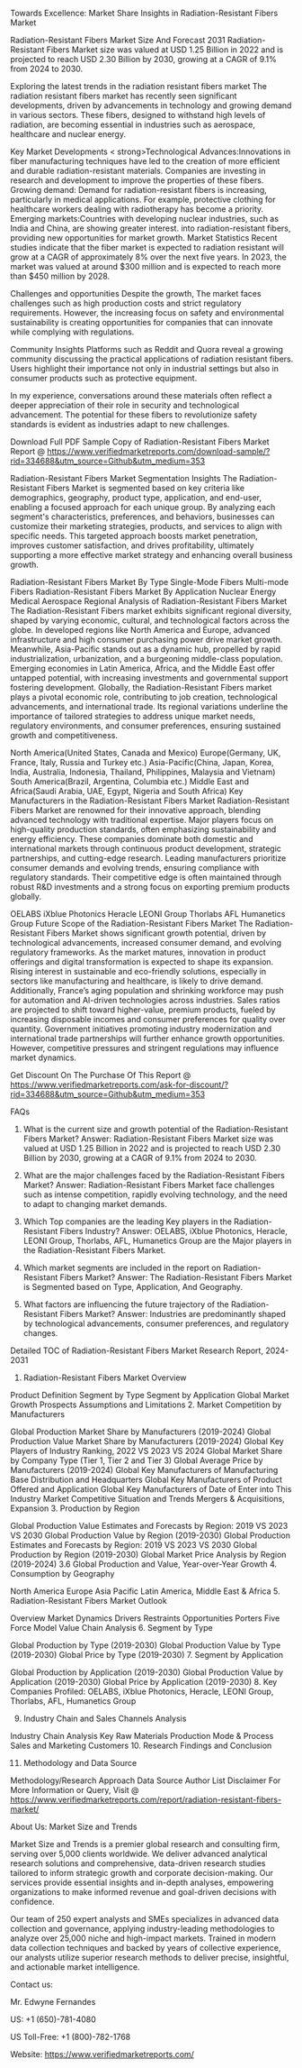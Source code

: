 Towards Excellence: Market Share Insights in Radiation-Resistant Fibers Market


Radiation-Resistant Fibers Market Size And Forecast 2031
Radiation-Resistant Fibers Market size was valued at USD 1.25 Billion in 2022 and is projected to reach USD 2.30 Billion by 2030, growing at a CAGR of 9.1% from 2024 to 2030.

Exploring the latest trends in the radiation resistant fibers market
The radiation resistant fibers market has recently seen significant developments, driven by advancements in technology and growing demand in various sectors. These fibers, designed to withstand high levels of radiation, are becoming essential in industries such as aerospace, healthcare and nuclear energy.

Key Market Developments
< strong>Technological Advances:Innovations in fiber manufacturing techniques have led to the creation of more efficient and durable radiation-resistant materials. Companies are investing in research and development to improve the properties of these fibers.
Growing demand: Demand for radiation-resistant fibers is increasing, particularly in medical applications. For example, protective clothing for healthcare workers dealing with radiotherapy has become a priority.
Emerging markets:Countries with developing nuclear industries, such as India and China, are showing greater interest. into radiation-resistant fibers, providing new opportunities for market growth.
Market Statistics
Recent studies indicate that the fiber market is expected to radiation resistant will grow at a CAGR of approximately 8% over the next five years. In 2023, the market was valued at around $300 million and is expected to reach more than $450 million by 2028.

Challenges and opportunities
Despite the growth, The market faces challenges such as high production costs and strict regulatory requirements. However, the increasing focus on safety and environmental sustainability is creating opportunities for companies that can innovate while complying with regulations.

Community Insights
Platforms such as Reddit and Quora reveal a growing community discussing the practical applications of radiation resistant fibers. Users highlight their importance not only in industrial settings but also in consumer products such as protective equipment.

In my experience, conversations around these materials often reflect a deeper appreciation of their role in security and technological advancement. The potential for these fibers to revolutionize safety standards is evident as industries adapt to new challenges.

Download Full PDF Sample Copy of Radiation-Resistant Fibers Market Report @ https://www.verifiedmarketreports.com/download-sample/?rid=334688&utm_source=Github&utm_medium=353

Radiation-Resistant Fibers Market Segmentation Insights
The Radiation-Resistant Fibers Market is segmented based on key criteria like demographics, geography, product type, application, and end-user, enabling a focused approach for each unique group. By analyzing each segment's characteristics, preferences, and behaviors, businesses can customize their marketing strategies, products, and services to align with specific needs. This targeted approach boosts market penetration, improves customer satisfaction, and drives profitability, ultimately supporting a more effective market strategy and enhancing overall business growth.

Radiation-Resistant Fibers Market By Type
Single-Mode Fibers
Multi-mode Fibers
Radiation-Resistant Fibers Market By Application
Nuclear Energy
Medical
Aerospace
Regional Analysis of Radiation-Resistant Fibers Market
The Radiation-Resistant Fibers market exhibits significant regional diversity, shaped by varying economic, cultural, and technological factors across the globe. In developed regions like North America and Europe, advanced infrastructure and high consumer purchasing power drive market growth. Meanwhile, Asia-Pacific stands out as a dynamic hub, propelled by rapid industrialization, urbanization, and a burgeoning middle-class population. Emerging economies in Latin America, Africa, and the Middle East offer untapped potential, with increasing investments and governmental support fostering development. Globally, the Radiation-Resistant Fibers market plays a pivotal economic role, contributing to job creation, technological advancements, and international trade. Its regional variations underline the importance of tailored strategies to address unique market needs, regulatory environments, and consumer preferences, ensuring sustained growth and competitiveness.

North America(United States, Canada and Mexico)
Europe(Germany, UK, France, Italy, Russia and Turkey etc.)
Asia-Pacific(China, Japan, Korea, India, Australia, Indonesia, Thailand, Philippines, Malaysia and Vietnam)
South America(Brazil, Argentina, Columbia etc.)
Middle East and Africa(Saudi Arabia, UAE, Egypt, Nigeria and South Africa)
Key Manufacturers in the Radiation-Resistant Fibers Market
Radiation-Resistant Fibers Market are renowned for their innovative approach, blending advanced technology with traditional expertise. Major players focus on high-quality production standards, often emphasizing sustainability and energy efficiency. These companies dominate both domestic and international markets through continuous product development, strategic partnerships, and cutting-edge research. Leading manufacturers prioritize consumer demands and evolving trends, ensuring compliance with regulatory standards. Their competitive edge is often maintained through robust R&D investments and a strong focus on exporting premium products globally.

OELABS
iXblue Photonics
Heracle
LEONI Group
Thorlabs
AFL
Humanetics Group
Future Scope of the Radiation-Resistant Fibers Market
The Radiation-Resistant Fibers Market shows significant growth potential, driven by technological advancements, increased consumer demand, and evolving regulatory frameworks. As the market matures, innovation in product offerings and digital transformation is expected to shape its expansion. Rising interest in sustainable and eco-friendly solutions, especially in sectors like manufacturing and healthcare, is likely to drive demand. Additionally, France’s aging population and shrinking workforce may push for automation and AI-driven technologies across industries. Sales ratios are projected to shift toward higher-value, premium products, fueled by increasing disposable incomes and consumer preferences for quality over quantity. Government initiatives promoting industry modernization and international trade partnerships will further enhance growth opportunities. However, competitive pressures and stringent regulations may influence market dynamics.

Get Discount On The Purchase Of This Report @ https://www.verifiedmarketreports.com/ask-for-discount/?rid=334688&utm_source=Github&utm_medium=353

FAQs
1. What is the current size and growth potential of the Radiation-Resistant Fibers Market?
Answer: Radiation-Resistant Fibers Market size was valued at USD 1.25 Billion in 2022 and is projected to reach USD 2.30 Billion by 2030, growing at a CAGR of 9.1% from 2024 to 2030.

2. What are the major challenges faced by the Radiation-Resistant Fibers Market?
Answer: Radiation-Resistant Fibers Market face challenges such as intense competition, rapidly evolving technology, and the need to adapt to changing market demands.

3. Which Top companies are the leading Key players in the Radiation-Resistant Fibers Industry?
Answer: OELABS, iXblue Photonics, Heracle, LEONI Group, Thorlabs, AFL, Humanetics Group are the Major players in the Radiation-Resistant Fibers Market.

4. Which market segments are included in the report on Radiation-Resistant Fibers Market?
Answer: The Radiation-Resistant Fibers Market is Segmented based on Type, Application, And Geography.

5. What factors are influencing the future trajectory of the Radiation-Resistant Fibers Market?
Answer: Industries are predominantly shaped by technological advancements, consumer preferences, and regulatory changes.

Detailed TOC of Radiation-Resistant Fibers Market Research Report, 2024-2031
1. Radiation-Resistant Fibers Market Overview

Product Definition
Segment by Type
Segment by Application
Global Market Growth Prospects
Assumptions and Limitations
2. Market Competition by Manufacturers

Global Production Market Share by Manufacturers (2019-2024)
Global Production Value Market Share by Manufacturers (2019-2024)
Global Key Players of Industry Ranking, 2022 VS 2023 VS 2024
Global Market Share by Company Type (Tier 1, Tier 2 and Tier 3)
Global Average Price by Manufacturers (2019-2024)
Global Key Manufacturers of Manufacturing Base Distribution and Headquarters
Global Key Manufacturers of Product Offered and Application
Global Key Manufacturers of Date of Enter into This Industry
Market Competitive Situation and Trends
Mergers & Acquisitions, Expansion
3. Production by Region

Global Production Value Estimates and Forecasts by Region: 2019 VS 2023 VS 2030
Global Production Value by Region (2019-2030)
Global Production Estimates and Forecasts by Region: 2019 VS 2023 VS 2030
Global Production by Region (2019-2030)
Global Market Price Analysis by Region (2019-2024) 3.6 Global Production and Value, Year-over-Year Growth
4. Consumption by Geography

North America
Europe
Asia Pacific
Latin America, Middle East & Africa
5. Radiation-Resistant Fibers Market Outlook

Overview
Market Dynamics
Drivers
Restraints
Opportunities
Porters Five Force Model
Value Chain Analysis 
6. Segment by Type

Global Production by Type (2019-2030)
Global Production Value by Type (2019-2030)
Global Price by Type (2019-2030)
7. Segment by Application

Global Production by Application (2019-2030)
Global Production Value by Application (2019-2030)
Global Price by Application (2019-2030)
8. Key Companies Profiled: OELABS, iXblue Photonics, Heracle, LEONI Group, Thorlabs, AFL, Humanetics Group

9. Industry Chain and Sales Channels Analysis

Industry Chain Analysis
Key Raw Materials
Production Mode & Process
Sales and Marketing
Customers
10. Research Findings and Conclusion

11. Methodology and Data Source

Methodology/Research Approach
Data Source
Author List
Disclaimer
For More Information or Query, Visit @ https://www.verifiedmarketreports.com/report/radiation-resistant-fibers-market/

About Us: Market Size and Trends

Market Size and Trends is a premier global research and consulting firm, serving over 5,000 clients worldwide. We deliver advanced analytical research solutions and comprehensive, data-driven research studies tailored to inform strategic growth and corporate decision-making. Our services provide essential insights and in-depth analyses, empowering organizations to make informed revenue and goal-driven decisions with confidence.

Our team of 250 expert analysts and SMEs specializes in advanced data collection and governance, applying industry-leading methodologies to analyze over 25,000 niche and high-impact markets. Trained in modern data collection techniques and backed by years of collective experience, our analysts utilize superior research methods to deliver precise, insightful, and actionable market intelligence.

Contact us:

Mr. Edwyne Fernandes

US: +1 (650)-781-4080

US Toll-Free: +1 (800)-782-1768

Website: https://www.verifiedmarketreports.com/
